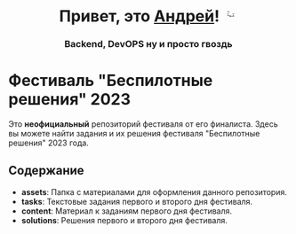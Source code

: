<h1 align="center">
  Привет, это <a href="tapy.me/krojiak" target="_blank">Андрей</a>! 
  <img src="https://github.com/KroJIak/solutions-br-festival-2023/blob/main/assets/krojiak-face.gif" height="26"/>
</h1>
<h3 align="center">Backend, DevOPS ну и просто гвоздь</h3>

<h1>Фестиваль "Беспилотные решения" 2023</h1>
    
<p>Это <b>неофициальный</b> репозиторий фестиваля от его финалиста. Здесь вы можете найти задания и их решения фестиваля "Беспилотные решения" 2023 года.</p>

<h2>Содержание</h2>
<ul>
    <li><strong>assets</strong>: Папка с материалами для оформления данного репозитория.</li>
    <li><strong>tasks</strong>: Текстовые задания первого и второго дня фестиваля.</li>
    <li><strong>content</strong>: Материал к заданиям первого дня фестиваля.</li>
    <li><strong>solutions</strong>: Решения первого и второго дня фестиваля.</li>
</ul>
